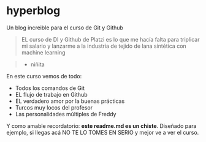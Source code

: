 # hyperblog
Un blog increible para el curso de Git y Github
>EL curso de DI y Github de Platzi es lo que me hacía falta para triplicar mi salario y lanzarme a la industria de tejido de lana sintética con machine learning

>- niñita

En este curso vemos de todo:
* Todos los comandos de Git
* EL flujo de trabajo en Github
* EL verdadero amor por la buenas prácticas
* Turcos muy locos del profesor
* Las personalidades múltiples de Freddy

Y como amable recordatorio: **este readme.md es un chiste**. Diseñado para ejemplo, si llegas acá NO TE LO TOMES EN SERIO y mejor ve a ver el curso.
